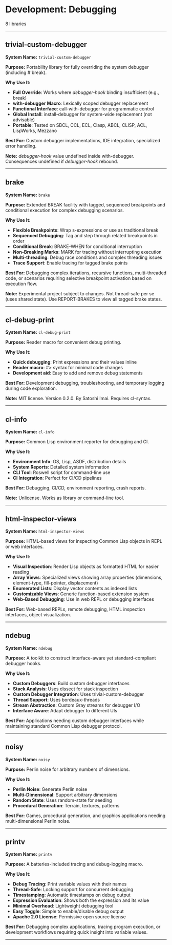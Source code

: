 # Development: Debugging

8 libraries

---

## trivial-custom-debugger

**System Name:** `trivial-custom-debugger`

**Purpose:** Portability library for fully overriding the system debugger (including #'break).

**Why Use It:**
- **Full Override**: Works where *debugger-hook* binding insufficient (e.g., break)
- **with-debugger Macro**: Lexically scoped debugger replacement
- **Functional Interface**: call-with-debugger for programmatic control
- **Global Install**: install-debugger for system-wide replacement (not advisable)
- **Portable**: Tested on SBCL, CCL, ECL, Clasp, ABCL, CLISP, ACL, LispWorks, Mezzano

**Best For:** Custom debugger implementations, IDE integration, specialized error handling.

**Note:** *debugger-hook* value undefined inside with-debugger. Consequences undefined if *debugger-hook* rebound.

---


## brake

**System Name:** `brake`

**Purpose:** Extended BREAK facility with tagged, sequenced breakpoints and conditional execution for complex debugging scenarios.

**Why Use It:**
- **Flexible Breakpoints**: Wrap s-expressions or use as traditional break
- **Sequenced Debugging**: Tag and step through related breakpoints in order
- **Conditional Break**: BRAKE-WHEN for conditional interruption
- **Non-Breaking Marks**: MARK for tracing without interrupting execution
- **Multi-threading**: Debug race conditions and complex threading issues
- **Trace Support**: Enable tracing for tagged brake points

**Best For:** Debugging complex iterations, recursive functions, multi-threaded code, or scenarios requiring selective breakpoint activation based on execution flow.

**Note:** Experimental project subject to changes. Not thread-safe per se (uses shared state). Use REPORT-BRAKES to view all tagged brake states.

---


## cl-debug-print

**System Name:** `cl-debug-print`

**Purpose:** Reader macro for convenient debug printing.

**Why Use It:**
- **Quick debugging**: Print expressions and their values inline
- **Reader macro**: #> syntax for minimal code changes
- **Development aid**: Easy to add and remove debug statements

**Best For:** Development debugging, troubleshooting, and temporary logging during code exploration.

**Note:** MIT license. Version 0.2.0. By Satoshi Imai. Requires cl-syntax.

---


## cl-info

**System Name:** `cl-info`

**Purpose:** Common Lisp environment reporter for debugging and CI.

**Why Use It:**
- **Environment Info**: OS, Lisp, ASDF, distribution details
- **System Reports**: Detailed system information
- **CLI Tool**: Roswell script for command-line use
- **CI Integration**: Perfect for CI/CD pipelines

**Best For:** Debugging, CI/CD, environment reporting, crash reports.

**Note:** Unlicense. Works as library or command-line tool.

---


## html-inspector-views

**System Name:** `html-inspector-views`

**Purpose:** HTML-based views for inspecting Common Lisp objects in REPL or web interfaces.

**Why Use It:**
- **Visual Inspection**: Render Lisp objects as formatted HTML for easier reading
- **Array Views**: Specialized views showing array properties (dimensions, element-type, fill-pointer, displacement)
- **Enumerated Lists**: Display vector contents as indexed lists
- **Customizable Views**: Generic function-based extension system
- **Web-Based Debugging**: Use in web REPL or debugging interfaces

**Best For:** Web-based REPLs, remote debugging, HTML inspection interfaces, object visualization.

---


## ndebug

**System Name:** `ndebug`

**Purpose:** A toolkit to construct interface-aware yet standard-compliant debugger hooks.

**Why Use It:**
- **Custom Debuggers**: Build custom debugger interfaces
- **Stack Analysis**: Uses dissect for stack inspection
- **Custom Debugger Integration**: Uses trivial-custom-debugger
- **Thread Support**: Uses bordeaux-threads
- **Stream Abstraction**: Custom Gray streams for debugger I/O
- **Interface Aware**: Adapt debugger to different UIs

**Best For:** Applications needing custom debugger interfaces while maintaining standard Common Lisp debugger protocol.

---


## noisy

**System Name:** `noisy`

**Purpose:** Perlin noise for arbitrary numbers of dimensions.

**Why Use It:**
- **Perlin Noise**: Generate Perlin noise
- **Multi-Dimensional**: Support arbitrary dimensions
- **Random State**: Uses random-state for seeding
- **Procedural Generation**: Terrain, textures, patterns

**Best For:** Games, procedural generation, and graphics applications needing multi-dimensional Perlin noise.

---


## printv

**System Name:** `printv`

**Purpose:** A batteries-included tracing and debug-logging macro.

**Why Use It:**
- **Debug Tracing**: Print variable values with their names
- **Thread-Safe**: Locking support for concurrent debugging
- **Timestamping**: Automatic timestamps on debug output
- **Expression Evaluation**: Shows both the expression and its value
- **Minimal Overhead**: Lightweight debugging tool
- **Easy Toggle**: Simple to enable/disable debug output
- **Apache 2.0 License**: Permissive open source license

**Best For:** Debugging complex applications, tracing program execution, or development workflows requiring quick insight into variable values.

---


